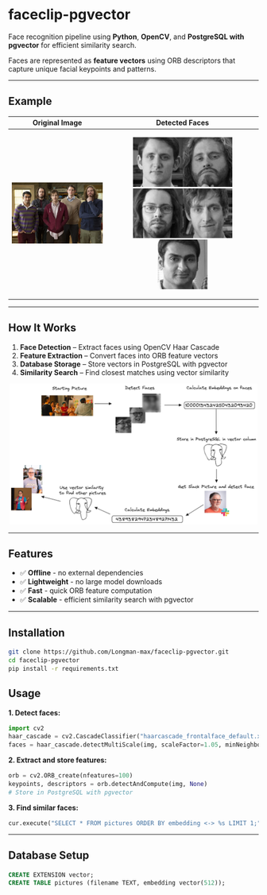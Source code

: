 # faceclip-pgvector

Face recognition pipeline using **Python**, **OpenCV**, and **PostgreSQL with pgvector** for efficient similarity search.  

Faces are represented as **feature vectors** using ORB descriptors that capture unique facial keypoints and patterns.

---

## Example

Original Image | Detected Faces
:-------------:|:-------------------------:
<img src="sample.jpeg" width="300"> | <p align="center"><img src="stored-faces/0.jpg" width="100"><img src="stored-faces/1.jpg" width="100"><img src="stored-faces/2.jpg" width="100"><img src="stored-faces/3.jpg" width="100"><img src="stored-faces/4.jpg" width="100"></p>

---

## How It Works
1. **Face Detection** – Extract faces using OpenCV Haar Cascade  
2. **Feature Extraction** – Convert faces into ORB feature vectors  
3. **Database Storage** – Store vectors in PostgreSQL with pgvector  
4. **Similarity Search** – Find closest matches using vector similarity  

<p align="center"><img src="embeddings.jpg" width="500"></p>

---

## Features
- ✅ **Offline** - no external dependencies
- ✅ **Lightweight** - no large model downloads  
- ✅ **Fast** - quick ORB feature computation
- ✅ **Scalable** - efficient similarity search with pgvector

---

## Installation
```bash
git clone https://github.com/Longman-max/faceclip-pgvector.git
cd faceclip-pgvector
pip install -r requirements.txt
```

## Usage

**1. Detect faces:**
```python
import cv2
haar_cascade = cv2.CascadeClassifier("haarcascade_frontalface_default.xml")
faces = haar_cascade.detectMultiScale(img, scaleFactor=1.05, minNeighbors=5)
```

**2. Extract and store features:**
```python
orb = cv2.ORB_create(nfeatures=100)
keypoints, descriptors = orb.detectAndCompute(img, None)
# Store in PostgreSQL with pgvector
```

**3. Find similar faces:**
```python
cur.execute("SELECT * FROM pictures ORDER BY embedding <-> %s LIMIT 1;", (query_vector,))
```

---

## Database Setup
```sql
CREATE EXTENSION vector;
CREATE TABLE pictures (filename TEXT, embedding vector(512));
```
